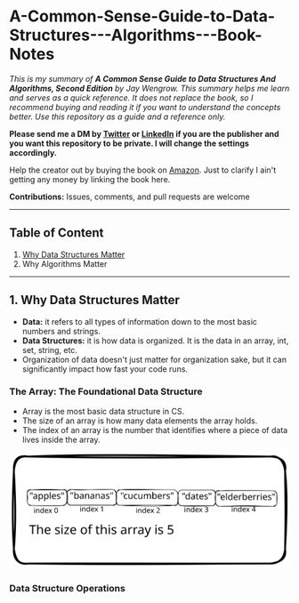 # A-Common-Sense-Guide-to-Data-Structures---Algorithms---Book-Notes

*This is my summary of **A Common Sense Guide to Data Structures And Algorithms, Second Edition** by Jay Wengrow. This summary helps me learn and serves as a quick reference. It does not replace the book, so I recommend buying and reading it if you want to understand the concepts better. Use this repository as a guide and a reference only.*

**Please send me a DM by [Twitter](https://twitter.com/akuoko_konadu) or [LinkedIn](https://www.linkedin.com/in/konaduakwasiakuoko-codedkaa/) if you are the publisher and you want this repository to be private. I will change the settings accordingly.**

Help the creator out by buying the book on [Amazon](https://www.amazon.com/Common-Sense-Guide-Structures-Algorithms-Second/dp/1680507222). Just to clarify I ain't getting any money by linking the book here.

**Contributions:** Issues, comments, and pull requests are welcome

---

## Table of Content

1. [Why Data Structures Matter](#1-why-data-structures-matter)
2. Why Algorithms Matter

---

## 1. Why Data Structures Matter

- **Data:** it refers to all types of information down to the most basic numbers and strings.
- **Data Structures:** it is how data is organized. It is the data in an array, int, set, string, etc.
- Organization of data doesn't just matter for organization sake, but it can significantly impact how fast your code runs.

### The Array: The Foundational Data Structure

- Array is the most basic data structure in CS.
- The size of an array is how many data elements the array holds.
- The index of an array is the number that identifies where a piece of data lives inside the array.

![An array](Assets/SVG/Chapter1_Array.svg)

### Data Structure Operations
